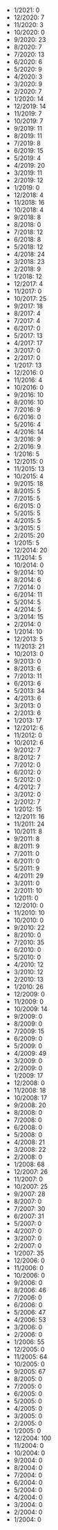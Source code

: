 *  1/2021: 0
*  12/2020: 7
*  11/2020: 3
*  10/2020: 0
*  9/2020: 23
*  8/2020: 7
*  7/2020: 13
*  6/2020: 6
*  5/2020: 9
*  4/2020: 3
*  3/2020: 9
*  2/2020: 7
*  1/2020: 14
*  12/2019: 14
*  11/2019: 7
*  10/2019: 7
*  9/2019: 11
*  8/2019: 11
*  7/2019: 8
*  6/2019: 15
*  5/2019: 4
*  4/2019: 20
*  3/2019: 11
*  2/2019: 12
*  1/2019: 0
*  12/2018: 4
*  11/2018: 16
*  10/2018: 4
*  9/2018: 8
*  8/2018: 0
*  7/2018: 12
*  6/2018: 8
*  5/2018: 12
*  4/2018: 24
*  3/2018: 23
*  2/2018: 9
*  1/2018: 12
*  12/2017: 4
*  11/2017: 0
*  10/2017: 25
*  9/2017: 18
*  8/2017: 4
*  7/2017: 4
*  6/2017: 0
*  5/2017: 13
*  4/2017: 17
*  3/2017: 0
*  2/2017: 0
*  1/2017: 13
*  12/2016: 0
*  11/2016: 4
*  10/2016: 0
*  9/2016: 10
*  8/2016: 10
*  7/2016: 9
*  6/2016: 0
*  5/2016: 4
*  4/2016: 14
*  3/2016: 9
*  2/2016: 9
*  1/2016: 5
*  12/2015: 0
*  11/2015: 13
*  10/2015: 4
*  9/2015: 18
*  8/2015: 5
*  7/2015: 5
*  6/2015: 0
*  5/2015: 5
*  4/2015: 5
*  3/2015: 5
*  2/2015: 20
*  1/2015: 5
*  12/2014: 20
*  11/2014: 5
*  10/2014: 0
*  9/2014: 10
*  8/2014: 6
*  7/2014: 0
*  6/2014: 11
*  5/2014: 5
*  4/2014: 5
*  3/2014: 15
*  2/2014: 0
*  1/2014: 10
*  12/2013: 5
*  11/2013: 21
*  10/2013: 0
*  9/2013: 0
*  8/2013: 6
*  7/2013: 11
*  6/2013: 6
*  5/2013: 34
*  4/2013: 6
*  3/2013: 0
*  2/2013: 6
*  1/2013: 17
*  12/2012: 6
*  11/2012: 0
*  10/2012: 6
*  9/2012: 7
*  8/2012: 7
*  7/2012: 0
*  6/2012: 0
*  5/2012: 0
*  4/2012: 7
*  3/2012: 0
*  2/2012: 7
*  1/2012: 15
*  12/2011: 16
*  11/2011: 24
*  10/2011: 8
*  9/2011: 8
*  8/2011: 9
*  7/2011: 0
*  6/2011: 0
*  5/2011: 9
*  4/2011: 29
*  3/2011: 0
*  2/2011: 10
*  1/2011: 0
*  12/2010: 0
*  11/2010: 10
*  10/2010: 0
*  9/2010: 22
*  8/2010: 0
*  7/2010: 35
*  6/2010: 0
*  5/2010: 0
*  4/2010: 12
*  3/2010: 12
*  2/2010: 13
*  1/2010: 26
*  12/2009: 0
*  11/2009: 0
*  10/2009: 14
*  9/2009: 0
*  8/2009: 0
*  7/2009: 15
*  6/2009: 0
*  5/2009: 0
*  4/2009: 49
*  3/2009: 0
*  2/2009: 0
*  1/2009: 17
*  12/2008: 0
*  11/2008: 18
*  10/2008: 17
*  9/2008: 20
*  8/2008: 0
*  7/2008: 0
*  6/2008: 0
*  5/2008: 0
*  4/2008: 21
*  3/2008: 22
*  2/2008: 0
*  1/2008: 68
*  12/2007: 26
*  11/2007: 0
*  10/2007: 25
*  9/2007: 28
*  8/2007: 0
*  7/2007: 30
*  6/2007: 31
*  5/2007: 0
*  4/2007: 0
*  3/2007: 0
*  2/2007: 0
*  1/2007: 35
*  12/2006: 0
*  11/2006: 0
*  10/2006: 0
*  9/2006: 0
*  8/2006: 46
*  7/2006: 0
*  6/2006: 0
*  5/2006: 47
*  4/2006: 53
*  3/2006: 0
*  2/2006: 0
*  1/2006: 55
*  12/2005: 0
*  11/2005: 64
*  10/2005: 0
*  9/2005: 67
*  8/2005: 0
*  7/2005: 0
*  6/2005: 0
*  5/2005: 0
*  4/2005: 0
*  3/2005: 0
*  2/2005: 0
*  1/2005: 0
*  12/2004: 100
*  11/2004: 0
*  10/2004: 0
*  9/2004: 0
*  8/2004: 0
*  7/2004: 0
*  6/2004: 0
*  5/2004: 0
*  4/2004: 0
*  3/2004: 0
*  2/2004: 0
*  1/2004: 0